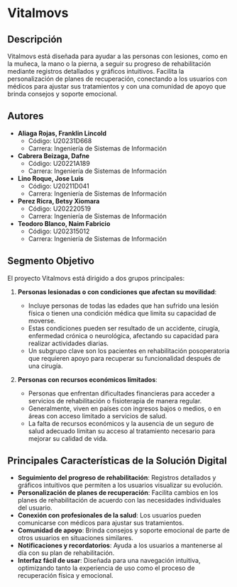 # Vitalmovs

## Descripción
Vitalmovs está diseñada para ayudar a las personas con lesiones, como en la muñeca, la mano o la pierna, 
a seguir su progreso de rehabilitación mediante registros detallados y gráficos intuitivos. 
Facilita la personalización de planes de recuperación, conectando a los usuarios con médicos
para ajustar sus tratamientos y con una comunidad de apoyo que brinda consejos y soporte emocional.

## Autores
- **Aliaga Rojas, Franklin Lincold**
  - Código: U20231D668
  - Carrera: Ingeniería de Sistemas de Información
- **Cabrera Beizaga, Dafne**
  - Código: U20221A189
  - Carrera: Ingeniería de Sistemas de Información
- **Lino Roque, Jose Luis**
  - Código: U20211D041
  - Carrera: Ingeniería de Sistemas de Información
- **Perez Ricra, Betsy Xiomara**
  - Código: U202220519
  - Carrera: Ingeniería de Sistemas de Información
- **Teodoro Blanco, Naim Fabricio**
  - Código: U202315012
  - Carrera: Ingeniería de Sistemas de Información

## Segmento Objetivo
El proyecto Vitalmovs está dirigido a dos grupos principales:

1. **Personas lesionadas o con condiciones que afectan su movilidad**:
   - Incluye personas de todas las edades que han sufrido una lesión física o tienen una condición médica que limita su capacidad de moverse.
   - Estas condiciones pueden ser resultado de un accidente, cirugía, enfermedad crónica o neurológica, afectando su capacidad para realizar actividades diarias.
   - Un subgrupo clave son los pacientes en rehabilitación posoperatoria que requieren apoyo para recuperar su funcionalidad después de una cirugía.

2. **Personas con recursos económicos limitados**:
   - Personas que enfrentan dificultades financieras para acceder a servicios de rehabilitación o fisioterapia de manera regular.
   - Generalmente, viven en países con ingresos bajos o medios, o en áreas con acceso limitado a servicios de salud.
   - La falta de recursos económicos y la ausencia de un seguro de salud adecuado limitan su acceso al tratamiento necesario para mejorar su calidad de vida.

## Principales Características de la Solución Digital
- **Seguimiento del progreso de rehabilitación**: Registros detallados y gráficos intuitivos que permiten a los usuarios visualizar su evolución.
- **Personalización de planes de recuperación**: Facilita cambios en los planes de rehabilitación de acuerdo con las necesidades individuales del usuario.
- **Conexión con profesionales de la salud**: Los usuarios pueden comunicarse con médicos para ajustar sus tratamientos.
- **Comunidad de apoyo**: Brinda consejos y soporte emocional de parte de otros usuarios en situaciones similares.
- **Notificaciones y recordatorios**: Ayuda a los usuarios a mantenerse al día con su plan de rehabilitación.
- **Interfaz fácil de usar**: Diseñada para una navegación intuitiva, optimizando tanto la experiencia de uso como el proceso de recuperación física y emocional.

